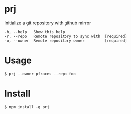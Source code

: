 # prj

Initialize a git repository with github mirror

    -h, --help   Show this help                
    -r, --repo   Remote repository to sync with  [required]
    -o, --owner  Remote repository owner         [required]

# Usage

    $ prj --owner pfraces --repo foo

# Install

    $ npm install -g prj
